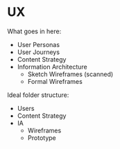 # UX

What goes in here:
  
* User Personas
* User Journeys
* Content Strategy
* Information Architecture
  * Sketch Wireframes (scanned)
  * Formal Wireframes
    
Ideal folder structure:

* Users
* Content Strategy
* IA
  * Wireframes
  * Prototype